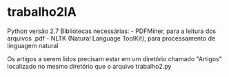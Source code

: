 # trabalho2IA
Python versão 2.7
Bibliotecas necessárias:
    - PDFMiner, para a leitura dos arquivos .pdf
    - NLTK (Natural Language ToolKit), para processamento de linguagem natural

Os artigos a serem lidos precisam estar em um diretório chamado "Artigos" localizado no mesmo diretório que o arquivo trabalho2.py
